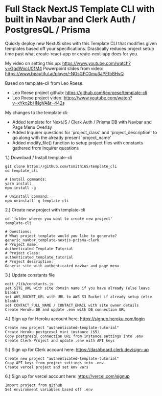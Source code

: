 # Full Stack NextJS Template CLI with built in Navbar and Clerk Auth / PostgresQL / Prisma
Quickly deploy new NextJS sites with this Template CLI that modifies given templates based off your specifications.  Drastically reduces project setup time past what create-react-app or create-next-app does for you.

My video on setting this up: https://www.youtube.com/watch?v=GgdWxoU01M4
Powerpoint slides from video: https://www.beautiful.ai/player/-NOsGFC0mu3JPEfbBHvQ

Based on template-cli from Leo Roese:
  - Leo Roese project github: https://github.com/leoroese/template-cli
  - Leo Roese project video: https://www.youtube.com/watch?v=xYko2bHNgVA&t=442s
  
My changes to the template cli:
  - Added template for NextJS / Clerk Auth / Prisma DB with Navbar and Page Menu Overlay
  - Added Inquirer questions for 'project_class' and 'project_description' to go along with the already present 'project_name'
  - Added modify_file() function to setup project files with constants gathered from Inquirer questions
  
1.) Download / Install template-cli
```
git clone https://github.com/tsmith165/template_cli
cd template_cli

# Install commands:
yarn install
npm install -g

# Uninstall command:
npm uninstall -g template-cli
```

2.) Create new project with template-cli
```
cd 'folder wheren you want to create new project'
template-cli

# Questions:
# What project template would you like to generate?
generic_navbar_template-nextjs-prisma-clerk
# Project name:
Authenticated Template Tutorial
# Project class:
authenticated_template_tutorial
# Project description:
Generic site with authenticated navbar and page menu
```
3.) Update constants file
```
edit /lib/constants.js
set SITE_URL with site domain name if you have already (else leave blank)
set AWS_BUCKET_URL with URL to AWS S3 Bucket if already setup (else blank)
set CONTACT_FULL_NAME / CONTACT_EMAIL with site owner details
Create Heroku DB and update .env with DB connection URL
```

4.) Sign up for Heroku account here: https://signup.heroku.com/login
```
Create new project "authenticated-template-tutorial"
Create Heroku postgresql mini instance ($5)
Copy postgresql connection URL from instance settings into .env
Create Clerk Project and update .env with API keys
```

5.) Sign up for Clerk account here: https://dashboard.clerk.dev/sign-up
```
Create new project "authenticated-template-tutorial"
Copy API keys from project settings into .env
Create vercel project and set env vars
```

6.) Sign up for vercel account here: https://vercel.com/signup
```
Import project from github
Set environment variables based off .env
```
